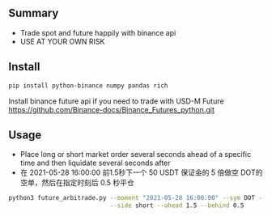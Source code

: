 ## Summary
- Trade spot and future happily with binance api
- USE AT YOUR OWN RISK

## Install

```bash
pip install python-binance numpy pandas rich
```
Install binance future api if you need to trade with USD-M Future
https://github.com/Binance-docs/Binance_Futures_python.git


## Usage

- Place long or short market order several seconds ahead of a specific time and then liquidate several seconds after
- 在 2021-05-28 16:00:00 前1.5秒下一个 50 USDT 保证金的 5 倍做空 DOT的空单，然后在指定时刻后 0.5 秒平仓
```bash 
python3 future_arbitrade.py --moment "2021-05-28 16:00:00" --sym DOT --capital 50 --leverage 5 \
                            --side short --ahead 1.5 --behind 0.5
```
